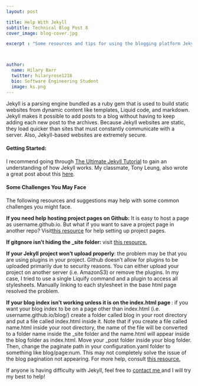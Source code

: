 ```yaml
---
layout: post

title: Help With Jekyll
subtitle: Technical Blog Post 8
cover_image: blog-cover.jpg

excerpt : "Some resources and tips for using the blogging platform Jekyll."



author:
  name: Hilary Barr
  twitter: hilaryrose1218
  bio: Software Engineering Student
  image: ks.png
---
```



Jekyll is a parsing engine bundled as a ruby gem that is used to build static websites from dynamic content like templates, Liquid code, and markdown. Jekyll makes it possible to add posts to a blog without having to keep adding each new post to the archives. Because Jekyll websites are static, they load quicker than sites that must constantly communicate with a server. Also, Jekyll-based websites are extremely secure.



#### Getting Started:
I recommend going through [The Ultimate Jekyll Tutorial](https://www.andrewmunsell.com/blog/ultimate-jekyll-tutorial/ "The Ultimate Jekyll Tutorial") to gain an understanding of how Jekyll works. My classmate, Tony Leung, also wrote a great post about this [here](http://tonykleung.info/technical/2014/06/14/jekyll/ "here").


 


 
#### Some Challenges You May Face

The following resources and suggestions may help with some common challenges you might face.


<strong> If you need help hosting project pages on Github:</strong> 
It is easy to host a page as username.github.io. But what if you want to save a project page in another repo? Visit[this resource](https://help.github.com/articles/creating-project-pages-manually/ "this resource") for help setting up project pages.


<strong> If gitgnore isn’t hiding the _site folder: </strong> visit [this resource.](http://blog.jonathanchannon.com/2012/11/18/gitignore-not-working-fixed/ "visit here") 

<strong>If your Jekyll project won’t upload properly</strong>: the problem may be that you are using plugins in your project. Github doesn’t allow for plugins to be uploaded primarily due to security reasons. You can either upload your project on another server (i.e. AmazonS3) or remove the plugins. In my case, I tried to use a single Liquify command and a plugin to access all stylesheets. Manually linking to each stylesheet in the base html page resolved the problem.

<strong>If your blog index isn’t working unless it is on the index.html page </strong>: if you want your blog index to be on a page other than index.html (i.e. username.github.io/blog/) create a folder called blog in your root directory and put a file called index.html inside it. Note that if you create a file called name.html inside your root directory, the name of the file will be converted to a folder name inside the _site folder and the name.html will appear inside the blog folder as index.html. Move your _post folder inside your blog folder. Then, change the paginate path in your configuration.yaml folder to something like blog/page:num. This may not completely solve the issue of the blog pagination not appearing. For more help, consult [this resource.](https://github.com/jekyll/jekyll/issues/267/ "this resource.") 


If anyone is having difficulty with Jekyll, feel free to <a href="https://hilarybarr.github.io/contact/index.html">contact me </a> and I will try my best to help!